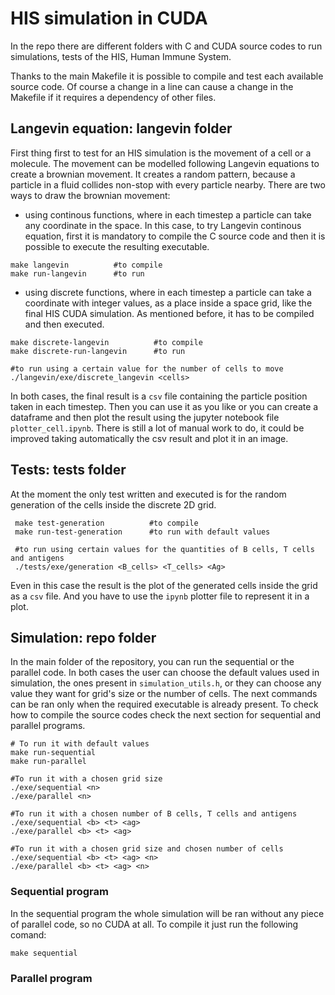 # HIS simulation in CUDA

In the repo there are different folders with C and CUDA source codes to run simulations, tests of the HIS, Human Immune System. 

Thanks to the main Makefile it is possible to compile and test each available source code. Of course a change in a line can cause a change in the Makefile if it requires a dependency of other files.

## Langevin equation: langevin folder
First thing first to test for an HIS simulation is the movement of a cell or a molecule. The movement can be modelled following Langevin equations to create a brownian movement. It creates a random pattern, because a particle in a fluid collides non-stop with every particle nearby.
There are two ways to draw the brownian movement:

- using continous functions, where in each timestep a particle can take any coordinate in the space. In this case, to try Langevin continous equation, first it is mandatory to compile the C source code and then it is possible to execute the resulting executable.
 ```
 make langevin          #to compile
 make run-langevin      #to run 
 ```

 - using discrete functions, where in each timestep a particle can take a coordinate with integer values, as a place inside a space grid, like the final HIS CUDA simulation. As mentioned before, it has to be compiled and then executed.
  ```
 make discrete-langevin          #to compile
 make discrete-run-langevin      #to run 

 #to run using a certain value for the number of cells to move
 ./langevin/exe/discrete_langevin <cells>
 ```

 In both cases, the final result is a `csv` file containing the particle position taken in each timestep. Then you can use it as you like or you can create a dataframe and then plot the result using the jupyter notebook file `plotter_cell.ipynb`. There is still a lot of manual work to do, it could be improved taking automatically the csv result and plot it in an image.

 ## Tests: tests folder

 At the moment the only test written and executed is for the random generation of the cells inside the discrete 2D grid.
```
 make test-generation          #to compile
 make run-test-generation      #to run with default values

 #to run using certain values for the quantities of B cells, T cells and antigens
 ./tests/exe/generation <B_cells> <T_cells> <Ag>
 ```
 
 Even in this case the result is the plot of the generated cells inside the grid as a `csv` file. And you have to use the `ipynb` plotter file to represent it in a plot.

 ## Simulation: repo folder
 In the main folder of the repository, you can run the sequential or the parallel code.
 In both cases the user can choose the default values used in simulation, the ones present in `simulation_utils.h`, or they can choose any value they want for grid's size or the number of cells. The next commands can be ran only when the required executable is already present. To check how to compile the source codes check the next section for sequential and parallel programs. 
 ```
 # To run it with default values
 make run-sequential
 make run-parallel

 #To run it with a chosen grid size
 ./exe/sequential <n>
 ./exe/parallel <n>

 #To run it with a chosen number of B cells, T cells and antigens
 ./exe/sequential <b> <t> <ag>
 ./exe/parallel <b> <t> <ag>

 #To run it with a chosen grid size and chosen number of cells
 ./exe/sequential <b> <t> <ag> <n>
 ./exe/parallel <b> <t> <ag> <n>
 ```

### Sequential program
In the sequential program the whole simulation will be ran without any piece of parallel code, so no CUDA at all. To compile it just run the following comand:
```
make sequential
```

### Parallel program